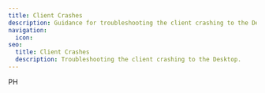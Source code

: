 ```yaml
---
title: Client Crashes
description: Guidance for troubleshooting the client crashing to the Desktop
navigation:
  icon:
seo:
  title: Client Crashes
  description: Troubleshooting the client crashing to the Desktop.
---
```


PH